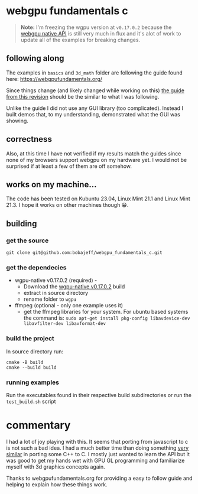 # webgpu fundamentals c
> **Note:** I'm freezing the wgpu version at `v0.17.0.2` because the [webgpu native API](https://github.com/webgpu-native/webgpu-headers) is still very much in flux and it's alot of work to update all of the examples for breaking changes.

## following along
The examples in `basics` and `3d_math` folder are following the guide found here: https://webgpufundamentals.org/

Since things change (and likely changed while working on this) [the guide from this revision](https://github.com/gfxfundamentals/webgpufundamentals/tree/d0a945b86f5541ae98368b2d904ba0d10dc77fd2) should be the similar to what I was following.

Unlike the guide I did not use any GUI library (too complicated). Instead I built demos that, to my understanding, demonstrated what the GUI was showing.

## correctness
Also, at this time I have not verified if my results match the guides since none of my browsers support webgpu on my hardware yet. I would not be surprised if at least a few of them are off somehow.

## works on my machine...
The code has been tested on Kubuntu 23.04, Linux Mint 21.1 and Linux Mint 21.3. I hope it works on other machines though 😁.

## building
### get the source
```
git clone git@github.com:bobajeff/webgpu_fundamentals_c.git
```
### get the dependecies
* wgpu-native v0.17.0.2 (required) -
    * Download the [wgpu-native v0.17.0.2](https://github.com/gfx-rs/wgpu-native/releases/tag/v0.17.0.2) build
    * extract in source directory 
    * rename folder to `wgpu`
* ffmpeg (optional - only one example uses it)
    * get the ffmpeg libraries for your system. For ubuntu based systems the command is: `sudo apt-get install pkg-config libavdevice-dev libavfilter-dev libavformat-dev`


### build the project
In source directory run:
```
cmake -B build
cmake --build build
```

### running examples
Run the executables found in their respective build subdirectories or run the `test_build.sh` script

# commentary
I had a lot of joy playing with this. It seems that porting from javascript to c is not such a bad idea. I had a much better time than doing something [very similar](https://github.com/bobajeff/learn_webgpu_c_1) in porting some C++ to C. I mostly just wanted to learn the API but It was good to get my hands wet with GPU GL programming and familiarize myself with 3d graphics concepts again.

Thanks to webgpufundamentals.org for providing a easy to follow guide and helping to explain how these things work.
